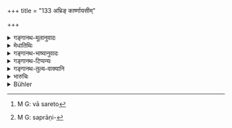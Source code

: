 +++
title = "133 अभ्रिङ् कार्ष्णायसीम्"

+++

<details><summary>गङ्गानथ-मूलानुवादः</summary>

For killing a snake, the Brāhmaṇa should give an iron spade; and in the case of a eunuch, a load of straw and a ‘māsa’ of lead.—(133)
</details>

<details><summary>मेधातिथिः</summary>

**द्विजोत्तम**ग्रहणम् अतन्त्रम् । तीक्ष्णाम् **आयसीम् अभ्रीम्**, **कार्ष्णायसी**ग्रहणं काष्ठादिनिवृत्त्यर्थम् । **षण्ढे** नपुंसके । तच् चतुर्विधम्- अरेतो वातरेतो[^२०४] वाप्रवृत्तेन्द्रियम् उभयव्यञ्जनं वा । सर्वप्राणिमात्रसंबन्धेनैतत्[^२०५] प्रायश्चित्तम्, ब्राह्मणस्य शूद्रस्य मेषस्य छागस्य च ॥ ११.१३३ ॥


[^२०५]:
     M G: saprāṇi-


[^२०४]:
     M G: vā sareto
</details>

<details><summary>गङ्गानथ-भाष्यानुवादः</summary>

No stress is meant to be laid on the mention of the. ‘*Brāhmaṇa*.’

A sharp ‘iron *spade*’ should be given. The qualification ‘iron’ excludes the spade made of wood and other substances.

‘*In the case of a eunuch*’—one who is wanting in virility; who is of four kinds—(1) he who has no semen at all, (2) he whose semen is of mere air, (3) who feels no erection of the organ, and (4) who has the signs of both sexes, a hermaphrodite. This expiation regarding the killing of the *eunuch* is applicable to all animals—Brāhmaṇa, Śūdra, sheep, goat, and so forth.—(133)
</details>

<details><summary>गङ्गानथ-टिप्पन्यः</summary>

This verse is quoted in *Parāśaramādhava* (Prāyaścitta, p. 67);—in
*Aparārka* (p. 1132), which explains ‘*palāla*’ as paddy-stalks without
grains;—in *Mitākṣarā* (3. 273);—in *Madanapārijāta* (p. 950), which adds that the ‘*palālabhāra*’ and ‘one *māṣa* of *Sīsaka*’ are optional alternatives;—and in *Prāyaścittaviveka* (p. 527), which says that the gift prescribed removes the sin of the killing.
</details>

<details><summary>गङ्गानथ-तुल्य-वाक्यानि</summary>

*Gautama* (22.23, 25).—‘For killing a eunuch, he shall give a load of
straw and a *māṣa* of lead. For killing a snake, a bar of iron.’

*Viṣṇu* (50.34-35).—‘If he has killed a snake, he must give an iron
spade. If he has killed emasculated cattle or birds, he must give a load of straw.’

*Yājñavalkya* (3.274).—‘For killing serpents, one should give an iron
bar; for killing a eunuch, lead and tin; for killing a boar, a jar of clarified butter; for killing a camel, gold weighing one *Ratti*: and for killing a horse, a cloth.’
</details>

<details><summary>भारुचिः</summary>

पलालेनास्य माषकस्य च समुच्चय आनन्तर्यसामर्थ्याद् विज्ञेयः । नाभ्र्या । पलालं चार्थात् गवे गोपतये वा ब्राह्मणाय ॥ ११.१३२ ॥
</details>

<details><summary>Bühler</summary>

134	For killing a snake, a Brahmana shall give a spade of black iron, for a eunuch a load of straw and a masha of lead;
</details>
